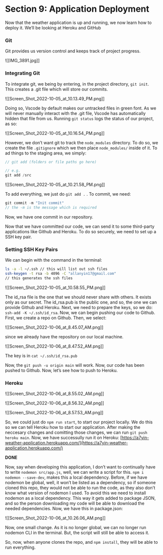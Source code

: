 # Section 9: Application Deployment

  

Now that the weather application is up and running, we now learn how to deploy it. We’ll be looking at Heroku and GitHub

  

### Git

Git provides us version control and keeps track of project progress.

  

![[IMG_3891.jpg]]

  

### Integrating Git

To integrate git, we being by entering, in the project directory, `git init`. This creates a .git file which will store our commits.

![[Screen_Shot_2022-10-05_at_10.13.49_PM.png]]

Doing so, Vscode by default makes our untracked files in green font. As we will never manually interact with the .git file, Vscode has automatically hidden that file from us. Running `git status` logs the status of our project, as so:

  

![[Screen_Shot_2022-10-05_at_10.16.54_PM.png]]

  

However, we don’t want git to track the `node_modules` directory. To do so, we create the file `.gitignore` which we then place `node_modules/` inside of it. To ad things to the staging area, we simply:

```JavaScript
// git add (folders or file paths go here)

// e.g.
git add /src
```

![[Screen_Shot_2022-10-05_at_10.21.58_PM.png]]

  

To add everything, we just do `git add .` . To commit, we need:

```JavaScript
git commit -m "Init commit"
// the -m is the message which is required 
```

  

Now, we have one commit in our repository.  
  

Now that we have committed our code, we can send it to some third-party applications like Github and Heroku. To do so securely, we need to set up a SSH key pair.

  

### Setting SSH Key Pairs

We can begin with the command in the terminal:

```Bash
ls -a -l ~/.ssh // this will list out ssh files 
ssh-keygen -t rsa -b 4096 -C "allanyin17@gmail.com" 
// this generates the ssh files
```

![[Screen_Shot_2022-10-05_at_10.58.55_PM.png]]

  

The id_rsa file is the one that we should never share with others. It exists only as our secret. The id_rsa.pub is the public one, and so, the one we can provide Github and Heroku. Next, we need to prepare the keys, so we do: `ssh-add -K ~/.ssh/id_rsa`. Now, we can begin pushing our code to Github. First, we create a repo on Github. Then, we select:

![[Screen_Shot_2022-10-06_at_8.45.07_AM.png]]

  

since we already have the repository on our local machine.

![[Screen_Shot_2022-10-06_at_8.47.52_AM.png]]

The key is in `cat ~/.ssh/id_rsa.pub`

  

Now, the `git push -u origin main` will work. Now, our code has been pushed to Github. Now, let’s see how to push to Heroku.

  

### Heroku

  

![[Screen_Shot_2022-10-06_at_8.55.02_AM.png]]

![[Screen_Shot_2022-10-06_at_8.56.32_AM.png]]

![[Screen_Shot_2022-10-06_at_8.57.53_AM.png]]

So, we could just do `npm run start`, to start our project locally. We do this so we can tell Heroku how to start our application. After making the neccesary changes and comitting those changes, we can run `git push heroku main`. Now, we have successully run it on Heroku: [https://a7yin-weather-application.herokuapp.com/](https://a7yin-weather-application.herokuapp.com/)

  

**DONE**

  

Now, say when developing this application, I don’t want to continually have to write `nodemon src/app.js`, well, we can write a script for this. `npm i nodemon --save-dev`, makes this a local dependency. Before, if we have nodemon be global, well, it won’t be listed as a dependency, so if someone cloned this repo, they would not be able to run the code, as they also don’t know what version of nodemon I used. To avoid this we need to install nodemon as a local dependency. This way it gets added to package JSON, and so the person downloading my code will be able to download the needed dependencies. Now, we have this in package.json:

  

![[Screen_Shot_2022-10-06_at_10.26.06_AM.png]]

  

Now, one small change. As it is no longer global, we can no longer run nodemon CLI in the terminal. But, the script will still be able to access it.

  

So, now, when anyone clones the repo, and `npm install`, they will be able to run everything.